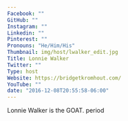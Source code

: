 ```yaml
---
Facebook: ""
GitHub: ""
Instagram: ""
Linkedin: ""
Pinterest: ""
Pronouns: "He/Him/His"
Thumbnail: img/host/lwalker_edit.jpg
Title: Lonnie Walker
Twitter: ""
Type: host
Website: https://bridgetkromhout.com/
YouTube: ""
date: "2016-12-08T20:55:58-06:00"
---
```

Lonnie Walker is the GOAT. period
